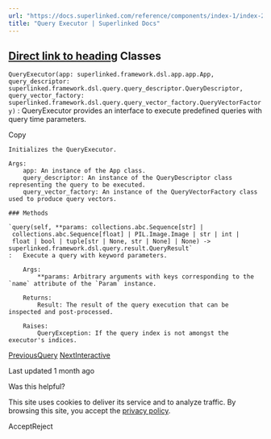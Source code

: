 ```yaml
---
url: "https://docs.superlinked.com/reference/components/index-1/index-2/query_executor"
title: "Query Executor | Superlinked Docs"
---
```


## [Direct link to heading](https://docs.superlinked.com/reference/components/index-1/index-2/query_executor\#classes)    Classes

`QueryExecutor(app: superlinked.framework.dsl.app.app.App, query_descriptor: superlinked.framework.dsl.query.query_descriptor.QueryDescriptor, query_vector_factory: superlinked.framework.dsl.query.query_vector_factory.QueryVectorFactory)`
: QueryExecutor provides an interface to execute predefined queries with query time parameters.

Copy

```inline-grid min-w-full grid-cols-[auto_1fr] [count-reset:line] print:whitespace-pre-wrap
Initializes the QueryExecutor.

Args:
    app: An instance of the App class.
    query_descriptor: An instance of the QueryDescriptor class representing the query to be executed.
    query_vector_factory: An instance of the QueryVectorFactory class used to produce query vectors.

### Methods

`query(self, **params: collections.abc.Sequence[str] | collections.abc.Sequence[float] | PIL.Image.Image | str | int | float | bool | tuple[str | None, str | None] | None) ‑> superlinked.framework.dsl.query.result.QueryResult`
:   Execute a query with keyword parameters.

    Args:
        **params: Arbitrary arguments with keys corresponding to the `name` attribute of the `Param` instance.

    Returns:
        Result: The result of the query execution that can be inspected and post-processed.

    Raises:
        QueryException: If the query index is not amongst the executor's indices.
```

[PreviousQuery](https://docs.superlinked.com/reference/components/index-1/index-2) [NextInteractive](https://docs.superlinked.com/reference/components/index-1/index-3)

Last updated 1 month ago

Was this helpful?

This site uses cookies to deliver its service and to analyze traffic. By browsing this site, you accept the [privacy policy](https://superlinked.com/policies/privacy-policy).

AcceptReject